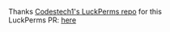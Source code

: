 Thanks [Codestech1's LuckPerms repo](https://github.com/Codestech1/LuckPerms) for this  
LuckPerms PR: [here](https://github.com/LuckPerms/LuckPerms/pull/3521)